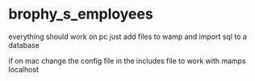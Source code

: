 # brophy_s_employees

everything should work on pc just add files to wamp and import sql to a database

if on mac change the config file in the includes file to work with mamps localhost

